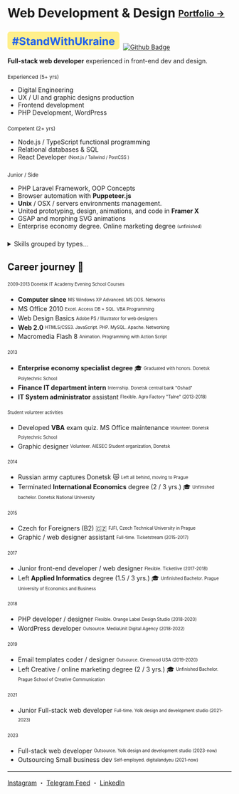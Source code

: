# Web Development & Design <sub><sup>[Portfolio →](http://andriilive.github.io)</sup></sub>

[![StandWithUkraine](https://raw.githubusercontent.com/vshymanskyy/StandWithUkraine/main/badges/StandWithUkraine.svg)](https://github.com/vshymanskyy/StandWithUkraine)&nbsp;
[![Github Badge](https://img.shields.io/github/followers/digitalandyeu?label=@digitalandyeu&style=social)](https://www.github.com/digitalandyeu)

**Full-stack web developer** experienced in front-end dev and design.

<sub>Experienced (5+ yrs)</sub>

- Digital Engineering
- UX / UI and graphic designs production
- Frontend development
- PHP Development, WordPress

<sub>Competent (2+ yrs)</sub>

- Node.js / TypeScript functional programming
- Relational databases & SQL
- React Developer <sub><sup>(Next.js / Tailwind / PostCSS )</sup></sub>

<sub>Junior / Side</sub>

- PHP Laravel Framework, OOP Concepts
- Browser automation with **Puppeteer.js**
- **Unix** / OSX / servers environments management.
- United prototyping, design, animations, and code in **Framer X**
- GSAP and morphing SVG animations
- Enterprise economy degree. Online marketing degree <sub><sup>(unfinished)</sup></sub>

<details>
<summary>Skills grouped by types𓈓</summary>

### Frontend:

- React (Next.js / GatsbyJS)
- JavaScript (ES6+)
- Webpack
- HTML5/CSS3
- Styling dialects (SASS/PostCSS/CSS-in-JS)
- Functional Programming

### Backend / Full Stack:

- Node.js
- TypeScript
- PHP (Laravel / WordPress)
- Relational Databases (SQL)
- REST API / GraphQL Concepts
- OOP Concepts

### DevOps:

- Git
- CI/CD
- Docker
- Unix
- Shell Scripting
- Networking
- Dev Environments

### Tester:

- Browser automation with Puppeteer.js
- Browser DevTools

# Designer:

- UI
- Responsive Design
- Prototyping
- Style Systems

**Design tools:** Figma, Framer, Adobe PS, Adobe AI, Sketch App

</details>

## Career journey 🚀

<sub><sup>2009-2013 Donetsk IT Academy Evening School Courses</sup></sub>

- **Computer since** <sub><sup> MS Windows XP Advanced. MS DOS. Networks</sup></sub>
- MS Office 2010 <sub><sup>Excel. Access DB + SQL. VBA Programming</sup></sub>
- Web Design Basics <sub><sup>Adobe PS / Illustrator for web designers</sup></sub>
- **Web 2.0** <sub><sup>HTML5/CSS3. JavaScript. PHP. MySQL. Apache. Networking</sup></sub>
- Macromedia Flash 8 <sub><sup>Animation. Programming with Action Script</sup></sub>

<sub><sup>2013</sup></sub>

- **Enterprise economy specialist degree**  🎓 <sub><sup>Graduated with honors. Donetsk Polytechnic School</sup></sub>
- **Finance IT department intern** <sub><sup>Internship. Donetsk central bank "Oshad"</sup></sub>
- **IT System administrator** assistant <sub><sup>Flexible. Agro Factory "Talne" (2013-2018)</sup></sub>

<sub><sup>Student volunteer activities</sup></sub>

- Developed **VBA** exam quiz. MS Office maintenance <sub><sup>Volunteer. Donetsk Polytechnic School</sup></sub>
- Graphic designer <sub><sup>Volunteer. AIESEC Student organization, Donetsk</sup></sub>

<sub><sup>2014</sup></sub>

- Russian army captures Donetsk 😿 <sub><sup>Left all behind, moving to Prague</sup></sub>
- Terminated **International Economics** degree (2 / 3 yrs.) 🎓 <sub><sup>Unfinished bachelor. Donetsk National University</sup></sub>

<sub><sup>2015</sup></sub>

- Czech for Foreigners (B2) 🇨🇿 <sub><sup>FJFI, Czech Technical University in Prague</sup></sub>
- Graphic / web designer assistant <sub><sup>Full-time. Ticketstream (2015-2017)</sup></sub>

<sub><sup>2017</sup></sub>

- Junior front-end developer / web designer <sub><sup>Flexible. Ticketlive (2017-2018)</sup></sub>
- Left **Applied Informatics** degree (1.5 / 3 yrs.) 🎓 <sub><sup>Unfinished Bachelor. Prague University of Economics and Business</sup></sub>

<sub><sup>2018</sup></sub>

- PHP developer / designer <sub><sup>Flexible. Orange Label Design Studio (2018-2020)</sup></sub>
- WordPress developer <sub><sup>Outsource. MediaUnit Digital Agency (2018-2022)</sup></sub>

<sub><sup>2019</sup></sub>

- Email templates coder / designer <sub><sup>Outsource. Cinemood USA (2019-2020)</sup></sub>
- Left Creative / online marketing degree (2 / 3 yrs.) 🎓 <sub><sup>Unfinished Bachelor. Prague School of Creative Communication</sup></sub>

<sub><sup>2021</sup></sub>

- Junior Full-stack web developer <sub><sup>Full-time. Yolk design and development studio (2021-2023)</sup></sub>

<sub><sup>2023</sup></sub>

- Full-stack web developer <sub><sup>Outsource. Yolk design and development studio (2023-now)</sup></sub>
- Outsourcing Small business dev  <sub><sup>Self-employed. digitalandyeu (2021-now)</sup></sub>

---

[Instagram](https://www.instagram.com/digitalandy.eu) ・
[Telegram Feed](https://t.me/digitalandyeu) ・
[LinkedIn](https://linkedin.com/in/andyivashchuk)

